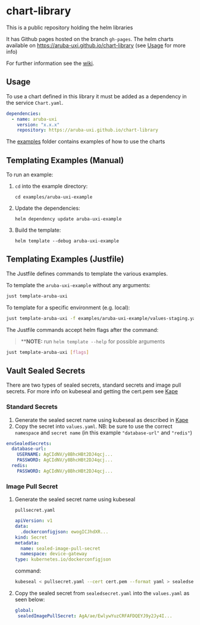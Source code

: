 # chart-library

This is a public repository holding the helm libraries

It has Github pages hosted on the branch `gh-pages`. The helm charts available on <https://aruba-uxi.github.io/chart-library> (see [Usage](#usage) for more info)

For further information see the [wiki](https://github.com/Aruba-UXI/knowledge/wiki/Chart-Library).

## Usage

To use a chart defined in this library it must be added as a dependency in the service `Chart.yaml`.

```yaml
dependencies:
  - name: aruba-uxi
    version: "x.x.x"
    repository: https://aruba-uxi.github.io/chart-library
```

The [examples](examples) folder contains examples of how to use the charts

## Templating Examples (Manual)

To run an example:

1. `cd` into the example directory:

   `cd examples/aruba-uxi-example`

2. Update the dependencies:

   `helm dependency update aruba-uxi-example`

3. Build the template:

   `helm template --debug aruba-uxi-example`

## Templating Examples (Justfile)

The Justfile defines commands to template the various examples.

To template the `aruba-uxi-example` without any arguments:

```bash
just template-aruba-uxi
```

To template for a specific environment (e.g. local):

```bash
just template-aruba-uxi -f examples/aruba-uxi-example/values-staging.yaml
```

The Justfile commands accept helm flags after the command:

> \*\***NOTE:** run `helm template --help` for possible arguments

```bash
just template-aruba-uxi [flags]
```

## Vault Sealed Secrets

There are two types of sealed secrets, standard secrets and image pull secrets. For more info on kubeseal and getting the cert.pem see [Kape](https://github.com/Aruba-UXI/kape#secrets)

### Standard Secrets

1. Generate the sealed secret name using kubeseal as described in [Kape](https://github.com/Aruba-UXI/kape#secrets)
2. Copy the secret into `values.yaml`. NB: be sure to use the correct `namespace` and `secret name` (in this example `"database-url"` and `"redis"`)

```yaml
envSealedSecrets:
  database-url:
    USERNAME: AgCIdNV/y8BhcHBt2DJ4qcj...
    PASSWORD: AgCIdNV/y8BhcHBt2DJ4qcj...
  redis:
    PASSWORD: AgCIdNV/y8BhcHBt2DJ4qcj...
```

### Image Pull Secret

1. Generate the sealed secret name using kubeseal

   `pullsecret.yaml`

   ```yaml
   apiVersion: v1
   data:
     .dockerconfigjson: ewogICJhdXR...
   kind: Secret
   metadata:
     name: sealed-image-pull-secret
     namespace: device-gateway
   type: kubernetes.io/dockerconfigjson
   ```

   command:

   ```sh
   kubeseal < pullsecret.yaml --cert cert.pem --format yaml > sealedsecret.yaml
   ```

2. Copy the sealed secret from `sealedsecret.yaml` into the `values.yaml` as seen below:

   ```yaml
   global:
    sealedImagePullSecret: AgA/ae/EwlywYuzCRFAFDQEYJ9y2Jy4I...
   ```
